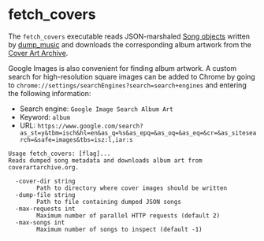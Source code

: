 # fetch\_covers

The `fetch_covers` executable reads JSON-marshaled
[Song objects](../../server/db/song.go) written by [dump_music](../dump_music)
and downloads the corresponding album artwork from the
[Cover Art Archive](https://coverartarchive.org/).

Google Images is also convenient for finding album artwork. A custom search for
high-resolution square images can be added to Chrome by going to
`chrome://settings/searchEngines?search=search+engines` and entering the
following information:

*   Search engine: `Google Image Search Album Art`
*   Keyword: `album`
*   URL: `https://www.google.com/search?as_st=y&tbm=isch&hl=en&as_q=%s&as_epq=&as_oq=&as_eq=&cr=&as_sitesearch=&safe=images&tbs=isz:l,iar:s`

```
Usage fetch_covers: [flag]...
Reads dumped song metadata and downloads album art from coverartarchive.org.

  -cover-dir string
        Path to directory where cover images should be written
  -dump-file string
        Path to file containing dumped JSON songs
  -max-requests int
        Maximum number of parallel HTTP requests (default 2)
  -max-songs int
        Maximum number of songs to inspect (default -1)
```

